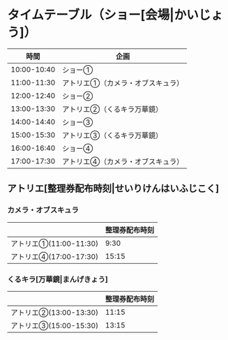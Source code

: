 # タイムテーブル（ショー[会場|かいじょう]）

| 時間 | 企画 |
|----|----|
| 10:00-10:40 | ショー① |
| 11:00-11:30 | アトリエ①（カメラ・オブスキュラ） |
| 12:00-12:40 | ショー② |
| 13:00-13:30 | アトリエ②（くるキラ万華鏡） |
| 14:00-14:40 | ショー③ |
| 15:00-15:30 | アトリエ③（くるキラ万華鏡） |
| 16:00-16:40 | ショー④ |
| 17:00-17:30 |アトリエ④（カメラ・オブスキュラ） |

## アトリエ[整理券配布時刻|せいりけんはいふじこく]

### カメラ・オブスキュラ
|| 整理券配布時刻 |
|----|----|
| アトリエ①(11:00-11:30) | 9:30 |
| アトリエ④(17:00-17:30) | 15:15 |

### くるキラ[万華鏡|まんげきょう]
|| 整理券配布時刻 |
|----|----|
| アトリエ②(13:00-13:30) | 11:15 |
| アトリエ③(15:00-15:30) | 13:15 |
